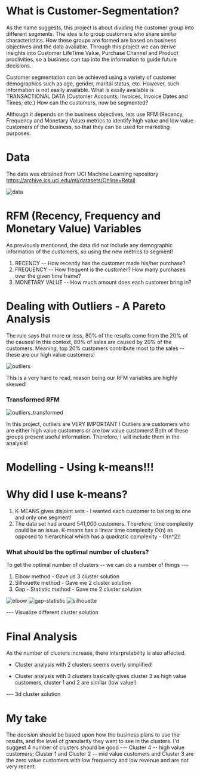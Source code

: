 # What is Customer-Segmentation?

As the name suggests, this project is about dividing the customer group into different segments. The idea is to group customers who share similar characteristics. How these groups are formed are based on business objectives and the data available. Through this project we can derive insights into Customer LifeTime Value, Purchase Channel and Product proclivities, so a business can tap into the information to guide future decisions.

Customer segmentation can be achieved using a variety of customer demographics such as age, gender, marital status, etc. However, such information is not easily available. What is easily available is TRANSACTIONAL DATA (Customer Accounts, Invoices, Invoice Dates and Times, etc.) How can the customers, now be segmented?

Although it depends on the business objectives, lets use RFM (Recency, Frequency and Monetary Value) metrics to identify high value and low value customers of the business, so that they can be used for marketing purposes.

# Data
The data was obtained from UCI Machine Learning repository https://archive.ics.uci.edu/ml/datasets/Online+Retail

![data](https://user-images.githubusercontent.com/45079009/84124483-24087280-a9f0-11ea-9b6c-75ac28f26589.PNG)


# RFM (Recency, Frequency and Monetary Value) Variables

As previously mentioned, the data did not include any demographic information of the customers, so using the new metrics to segment!

1. RECENCY -- How recently has the customer made his/her purchase?
2. FREQUENCY -- How frequent is the customer? How many purchases over the given time frame?
3. MONETARY VALUE -- How much amount does each customer bring in?

# Dealing with Outliers - A Pareto Analysis

The rule says that more or less, 80% of the results come from the 20% of the causes! In this context, 80% of sales are caused by 20% of the customers. Meaning, top 20% customers contribute most to the sales -- these are our high value customers!

![outliers](https://user-images.githubusercontent.com/45079009/84260997-dfec9f00-aacf-11ea-840c-109c080541ea.png)

This is a very hard to read, reason being our RFM variables are highly skewed!

### Transformed RFM

![outliers_transformed](https://user-images.githubusercontent.com/45079009/84261331-715c1100-aad0-11ea-97c5-88d027781469.png)

In this project, outliers are VERY IMPORTANT ! Outliers are customers who are either high value customers or are low value customers! Both of these groups present useful information. Therefore, I will include them in the analysis!


# Modelling - Using k-means!!!

# Why did I use k-means?

1. K-MEANS gives disjoint sets - I wanted each customer to belong to one and only one segment!
2. The data set had around 541,000 customers. Therefore, time complexity could be an issue. K-means has a linear time complexity O(n) as opposed to hierarchical which has a quadratic complexity - O(n^2)!

### What should be the optimal number of clusters?

To get the optimal number of clusters -- we can do a number of things ---
1. Elbow method - Gave us 3 cluster solution 
2. Silhouette method - Gave me 2 cluster solution
3. Gap - Statistic method - Gave me 2 cluster solution

![elbow](https://user-images.githubusercontent.com/45079009/84262492-918ccf80-aad2-11ea-8d62-5dec4435985e.PNG)
![gap-statistic](https://user-images.githubusercontent.com/45079009/84262494-92256600-aad2-11ea-89bd-d6c34f209b2d.PNG)
![silhouette](https://user-images.githubusercontent.com/45079009/84262495-92bdfc80-aad2-11ea-85ba-04710547f0b9.PNG)




--- Visualize different cluster solution


# Final Analysis

As the number of clusters increase, there interpretability is also affected.

- Cluster analysis with 2 clusters seems overly simplified!

- Cluster analysis with 3 clusters basically gives cluster 3 as high value customers, cluster 1 and 2 are similar (low value!)

--- 3d cluster solution


# My take

The decision should be based upon how the business plans to use the results, and the level of granularity they want to see in the clusters. I'd suggest 4 number of clusters should be good --- Cluster 4 -- high value customers; Cluster 1 and Cluster 2 -- mid value customers and Cluster 3 are the zero value customers with low frequency and low revenue and are not very recent.
